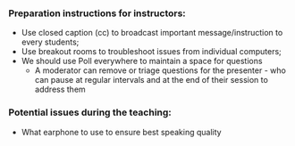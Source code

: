 ### Preparation instructions for instructors:

* Use closed caption (cc) to broadcast important message/instruction to every students;
* Use breakout rooms to troubleshoot issues from individual computers;
* We should use Poll everywhere to maintain a space for questions
    * A moderator can remove or triage questions for the presenter - who can pause at regular intervals and at the end of their session to address them


### Potential issues during the teaching:
* What earphone to use to ensure best speaking quality
